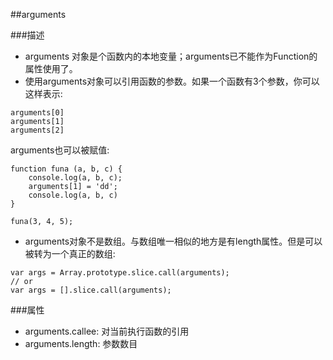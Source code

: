 ##arguments


###描述
 - arguments 对象是个函数内的本地变量；arguments已不能作为Function的属性使用了。
 - 使用arguments对象可以引用函数的参数。如果一个函数有3个参数，你可以这样表示:

 ```
 arguments[0]
 arguments[1]
 arguments[2]
 ```

arguments也可以被赋值:

```
function funa (a, b, c) {
    console.log(a, b, c);
    arguments[1] = 'dd';
    console.log(a, b, c)
}

funa(3, 4, 5);
```
 - arguments对象不是数组。与数组唯一相似的地方是有length属性。但是可以被转为一个真正的数组:


 ```
 var args = Array.prototype.slice.call(arguments);
 // or
 var args = [].slice.call(arguments);
 ```


###属性
 - arguments.callee: 对当前执行函数的引用
 - arguments.length: 参数数目


